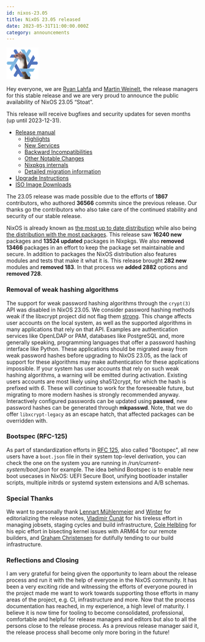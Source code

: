 ```yaml
---
id: nixos-23.05
title: NixOS 23.05 released
date: 2023-05-31T11:00:00.000Z
category: announcements
---
```

[![NixOS 23.05 Stoat logo](../../../assets/logo/nixos-logo-23.05-stoat-lores.png)](https://github.com/NixOS/nixos-artwork/blob/master/releases/23.05-stoat/stoat.png)

Hey everyone, we are [Ryan Lahfa](https://github.com/RaitoBezarius) and [Martin Weinelt](https://github.com/mweinelt), the release managers for this stable release and we are very proud to announce the public availability of NixOS 23.05 “Stoat”.

This release will receive bugfixes and security updates for seven months (up until 2023-12-31).

*   [Release manual](/manual/nixos/stable/release-notes.html#sec-release-23.05)
    *   [Highlights](/manual/nixos/stable/release-notes.html#sec-release-23.05-highlights)
    *   [New Services](/manual/nixos/stable/release-notes.html#sec-release-23.05-new-services)
    *   [Backward Incompatibilities](/manual/nixos/stable/release-notes.html#sec-release-23.05-incompatibilities)
    *   [Other Notable Changes](/manual/nixos/stable/release-notes.html#sec-release-23.05-notable-changes)
    *   [Nixpkgs internals](/manual/nixos/stable/release-notes.html#sec-release-23.05-nixpkgs-internals)
    *   [Detailed migration information](/manual/nixos/stable/release-notes.html#sec-release-23.05-migration)
*   [Upgrade Instructions](/manual/nixos/stable/index.html#sec-upgrading)
*   [ISO Image Downloads](/download.html#download-nixos)

The 23.05 release was made possible due to the efforts of **1867** contributors, who authored **36566** commits since the previous release.
Our thanks go the contributors who also take care of the continued stability and security of our stable release.

NixOS is already known as [the most up to date distribution](https://repology.org/repositories/statistics/newest) while also being [the distribution with the most packages](https://repology.org/repositories/statistics/total). This release saw **16240 new** packages and **13524 updated** packages in Nixpkgs. We also **removed 13466** packages in an effort to keep the package set maintainable and secure.
In addition to packages the NixOS distribution also features modules and tests that make it what it is. This release brought **282 new** modules and **removed 183**. In that process we **added 2882** options and **removed 728**.

### Removal of weak hashing algorithms

The support for weak password hashing algorithms through the `crypt(3)` API was disabled in NixOS 23.05. We consider password hashing methods weak if the libxcrypt project did not flag them [strong](https://github.com/besser82/libxcrypt/blob/v4.4.33/lib/hashes.conf#L41). This change affects user accounts on the local system, as well as the supported algorithms in many applications that rely on that API. Examples are authentication services like OpenLDAP or PAM, databases like PostgreSQL and, more generally speaking, programming languages that offer a password hashing interface like Python. These applications should be migrated away from weak password hashes before upgrading to NixOS 23.05, as the lack of support for these algorithms may make authentication for these applications impossible. If your system has user accounts that rely on such weak hashing algorithms, a warning will be emitted during activation. Existing users accounts are most likely using sha512crypt, for which the hash is prefixed with _$6$_. These will continue to work for the foreseeable future, but migrating to more modern hashes is strongly recommended anyway. Interactively configured passwords can be updated using **passwd**, new password hashes can be generated through **mkpasswd**. Note, that we do offer `libxcrypt-legacy` as an escape hatch, that affected packages can be overridden with.

### Bootspec (RFC-125)

As part of standardization efforts in [RFC 125](https://github.com/NixOS/rfcs/blob/master/rfcs/0125-bootspec.md), also called "Bootspec", all new users have a `boot.json` file in their system top-level derivation, you can check the one on the system you are running in _/run/current-system/boot.json_ for example.
The idea behind Bootspec is to enable new boot usecases in NixOS: UEFI Secure Boot, unifying bootloader installer scripts, multiple initrds or systemd system extensions and A/B schemas.

### Special Thanks

We want to personally thank [Lennart Mühlenmeier](https://github.com/riotbib) and [Winter](https://github.com/winterqt) for editorializing the release notes, [Vladimír Čunát](https://github.com/vcunat) for his tireless effort in managing jobsets, staging cycles and build infrastructure, [Cole Helbling](https://github.com/cole-h) for his epic effort in bisecting kernel issues with ARM64 for our remote builders, and [Graham Christensen](https://github.com/grahamc) for dutifully tending to our build infrastructure.

### Reflections and Closing

I am very grateful for being given the opportunity to learn about the release process and run it with the help of everyone in the NixOS community. It has been a very exciting ride and witnessing the efforts of everyone poured in the project made me want to work towards supporting those efforts in many areas of the project, e.g. CI, infrastructure and more. Now that the process documentation has reached, in my experience, a high level of maturity. I believe it is now time for tooling to become consolidated, professional, comfortable and helpful for release managers and editors but also to all the persons close to the release process. As a previous release manager said it, the release process shall become only more boring in the future!
